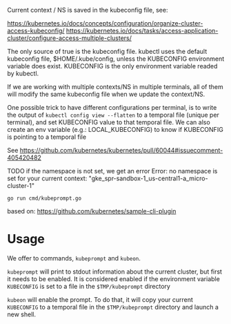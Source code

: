 Current context / NS is saved in the kubeconfig file, see:

https://kubernetes.io/docs/concepts/configuration/organize-cluster-access-kubeconfig/
https://kubernetes.io/docs/tasks/access-application-cluster/configure-access-multiple-clusters/

The only source of true is the kubeconfig file. kubectl uses the default
kubeconfig file, \$HOME/.kube/config, unless the KUBECONFIG environment variable
does exist. KUBECONFIG is the only environment variable readed by kubectl.

If we are working with multiple contexts/NS in multiple terminals, all of them
will modify the same kubeconfig file when we update the context/NS.

One possible trick to have different configurations per terminal, is to write
the output of `kubectl config view --flatten` to a temporal file (unique per
terminal), and set KUBECONFIG value to that temporal file. We can also create an
env variable (e.g.: LOCAL_KUBECONFIG) to know if KUBECONFIG is pointing to a
temporal file

See https://github.com/kubernetes/kubernetes/pull/60044#issuecomment-405420482

TODO if the namespace is not set, we get an error Error: no namespace is set for
your current context: "gke_spr-sandbox-1_us-central1-a_micro-cluster-1"

```
go run cmd/kubeprompt.go
```

based on: https://github.com/kubernetes/sample-cli-plugin

# Usage

We offer to commands, `kubeprompt` and `kubeon`.

`kubeprompt` will print to stdout information about the current cluster, but
first it needs to be enabled. It is considered enabled if the environment
variable `KUBECONFIG` is set to a file in the `$TMP/kubeprompt` directory

`kubeon` will enable the prompt. To do that, it will copy your current
`KUBECONFIG` to a temporal file in the `$TMP/kubeprompt` directory and launch a
new shell.
